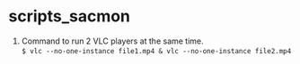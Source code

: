 # scripts_sacmon


1. Command to run 2 VLC players at the same time. \
`$ vlc --no-one-instance file1.mp4 & vlc --no-one-instance file2.mp4`
